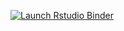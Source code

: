 
<!-- badges: start -->
[![Launch Rstudio Binder](http://mybinder.org/badge_logo.svg)](https://mybinder.org/v2/gh/thaos/Banyuls2023_TP_DS/main?urlpath=rstudio)
<!-- badges: end --> 
